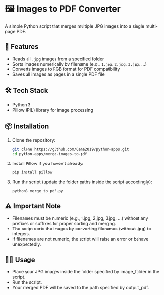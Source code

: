 # 🖼️ Images to PDF Converter

A simple Python script that merges multiple JPG images into a single multi-page PDF.

## 🚀 Features

- Reads all `.jpg` images from a specified folder
- Sorts images numerically by filename (e.g., `1.jpg`, `2.jpg`, `3.jpg`, ...)
- Converts images to RGB format for PDF compatibility
- Saves all images as pages in a single PDF file

## 🛠️ Tech Stack

- Python 3
- Pillow (PIL) library for image processing

## 📦 Installation

1. Clone the repository:
   ```bash
   git clone https://github.com/Cema2019/python-apps.git
   cd python-apps/merge-images-to-pdf
   ```
2. Install Pillow if you haven't already:
    ```bash
    pip install pillow
    ```
3. Run the script (update the folder paths inside the script accordingly):
    ```bash
    python3 merge_to_pdf.py
    ```

## ⚠️ Important Note
- Filenames must be numeric (e.g., 1.jpg, 2.jpg, 3.jpg, ...) without any prefixes or suffixes for proper sorting and merging.
- The script sorts the images by converting filenames (without .jpg) to integers.
- If filenames are not numeric, the script will raise an error or behave unexpectedly.

## 🧑‍💻 Usage
- Place your JPG images inside the folder specified by image_folder in the script.
- Run the script.
- Your merged PDF will be saved to the path specified by output_pdf.
